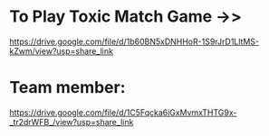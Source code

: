 # To Play Toxic Match Game ->>
https://drive.google.com/file/d/1b60BN5xDNHHoR-1S9rJrD1LltMS-kZwm/view?usp=share_link

# Team member:
https://drive.google.com/file/d/1C5Fqcka6iGxMvmxTHTG9x-_tr2drWFB_/view?usp=share_link
